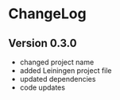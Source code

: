 ChangeLog
=========

Version 0.3.0
-------------
* changed project name
* added Leiningen project file
* updated dependencies
* code updates
